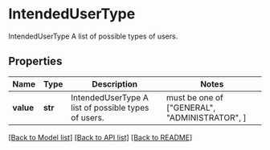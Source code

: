 # IntendedUserType

IntendedUserType A list of possible types of users.

## Properties
Name | Type | Description | Notes
------------ | ------------- | ------------- | -------------
**value** | **str** | IntendedUserType A list of possible types of users. |  must be one of ["GENERAL", "ADMINISTRATOR", ]

[[Back to Model list]](../README.md#documentation-for-models) [[Back to API list]](../README.md#documentation-for-api-endpoints) [[Back to README]](../README.md)


